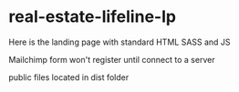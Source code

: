 ﻿# real-estate-lifeline-lp
 <p>
 Here is the landing page with standard HTML SASS and JS
 </p>
 <p>
 Mailchimp form won't register until connect to a server
 </p>
 <p>
 public files located in dist folder
 </p>
